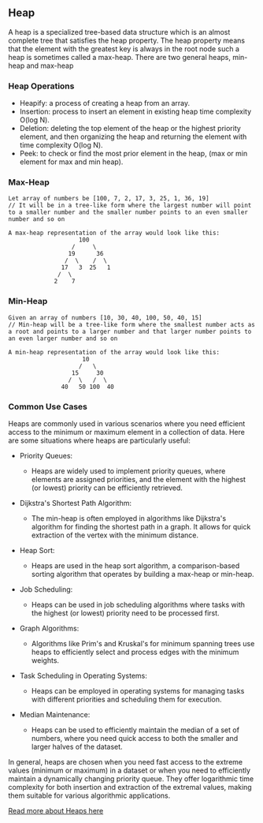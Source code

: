 ## Heap

A heap is a specialized tree-based data structure which is an almost complete tree that satisfies the heap property. The heap property means that the element with the greatest key is always in the root node such a heap is sometimes called a max-heap. There are two general heaps, min-heap and max-heap

### Heap Operations
- Heapify: a process of creating a heap from an array.
- Insertion: process to insert an element in existing heap time complexity O(log N).
- Deletion: deleting the top element of the heap or the highest priority element, and then organizing the heap and returning the element with time complexity O(log N).
- Peek: to check or find the most prior element in the heap, (max or min element for max and min heap).

### Max-Heap

```
Let array of numbers be [100, 7, 2, 17, 3, 25, 1, 36, 19]
// It will be in a tree-like form where the largest number will point to a smaller number and the smaller number points to an even smaller number and so on

A max-heap representation of the array would look like this:
                    100
                  /     \
                 19      36
                /  \    /  \
               17   3  25   1
              /  \    
             2    7
```

### Min-Heap
```
Given an array of numbers [10, 30, 40, 100, 50, 40, 15]
// Min-heap will be a tree-like form where the smallest number acts as a root and points to a larger number and that larger number points to an even larger number and so on

A min-heap representation of the array would look like this:
                     10
                    /   \
                  15     30
                 /  \   /  \
               40   50 100  40
```

### Common Use Cases

Heaps are commonly used in various scenarios where you need efficient access to the minimum or maximum element in a collection of data. Here are some situations where heaps are particularly useful:

- Priority Queues:
  - Heaps are widely used to implement priority queues, where elements are assigned priorities, and the element with the highest (or lowest) priority can be efficiently retrieved.

- Dijkstra's Shortest Path Algorithm:
  - The min-heap is often employed in algorithms like Dijkstra's algorithm for finding the shortest path in a graph. It allows for quick extraction of the vertex with the minimum distance.

- Heap Sort:
  - Heaps are used in the heap sort algorithm, a comparison-based sorting algorithm that operates by building a max-heap or min-heap.

- Job Scheduling:
  - Heaps can be used in job scheduling algorithms where tasks with the highest (or lowest) priority need to be processed first.

- Graph Algorithms:
  - Algorithms like Prim's and Kruskal's for minimum spanning trees use heaps to efficiently select and process edges with the minimum weights.

- Task Scheduling in Operating Systems:
  - Heaps can be employed in operating systems for managing tasks with different priorities and scheduling them for execution.

- Median Maintenance:
  - Heaps can be used to efficiently maintain the median of a set of numbers, where you need quick access to both the smaller and larger halves of the dataset.

In general, heaps are chosen when you need fast access to the extreme values (minimum or maximum) in a dataset or when you need to efficiently maintain a dynamically changing priority queue. They offer logarithmic time complexity for both insertion and extraction of the extremal values, making them suitable for various algorithmic applications.

[Read more about Heaps here](https://en.wikipedia.org/wiki/Heap_(data_structure))
